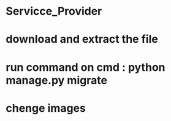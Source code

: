 # Servicce_Provider
# download and extract the file 
# run command on cmd : python manage.py migrate
# chenge images
